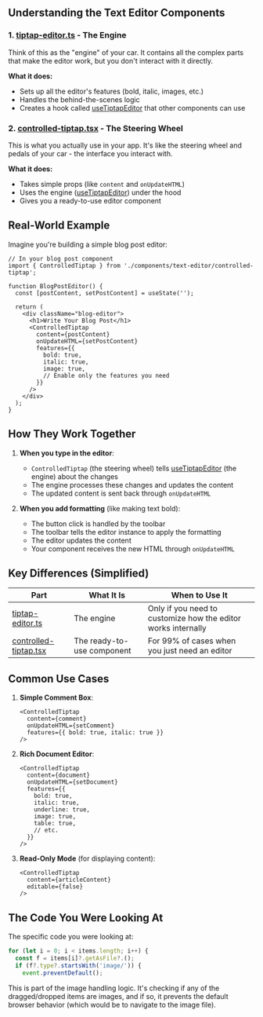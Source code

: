 

## Understanding the Text Editor Components

### 1. [tiptap-editor.ts](cci:7://file:///home/godswilljames/Documents/Github/namusoft/ratel/ts-packages/web/src/components/text-editor/tiptap-editor.ts:0:0-0:0) - The Engine
Think of this as the "engine" of your car. It contains all the complex parts that make the editor work, but you don't interact with it directly.

**What it does:**
- Sets up all the editor's features (bold, italic, images, etc.)
- Handles the behind-the-scenes logic
- Creates a hook called [useTiptapEditor](cci:1://file:///home/godswilljames/Documents/Github/namusoft/ratel/ts-packages/web/src/components/text-editor/tiptap-editor.ts:35:0-179:2) that other components can use

### 2. [controlled-tiptap.tsx](cci:7://file:///home/godswilljames/Documents/Github/namusoft/ratel/ts-packages/web/src/components/text-editor/controlled-tiptap.tsx:0:0-0:0) - The Steering Wheel
This is what you actually use in your app. It's like the steering wheel and pedals of your car - the interface you interact with.

**What it does:**
- Takes simple props (like `content` and `onUpdateHTML`)
- Uses the engine ([useTiptapEditor](cci:1://file:///home/godswilljames/Documents/Github/namusoft/ratel/ts-packages/web/src/components/text-editor/tiptap-editor.ts:35:0-179:2)) under the hood
- Gives you a ready-to-use editor component

## Real-World Example

Imagine you're building a simple blog post editor:

```tsx
// In your blog post component
import { ControlledTiptap } from './components/text-editor/controlled-tiptap';

function BlogPostEditor() {
  const [postContent, setPostContent] = useState('');

  return (
    <div className="blog-editor">
      <h1>Write Your Blog Post</h1>
      <ControlledTiptap
        content={postContent}
        onUpdateHTML={setPostContent}
        features={{
          bold: true,
          italic: true,
          image: true,
          // Enable only the features you need
        }}
      />
    </div>
  );
}
```

## How They Work Together

1. **When you type in the editor**:
   - `ControlledTiptap` (the steering wheel) tells [useTiptapEditor](cci:1://file:///home/godswilljames/Documents/Github/namusoft/ratel/ts-packages/web/src/components/text-editor/tiptap-editor.ts:35:0-179:2) (the engine) about the changes
   - The engine processes these changes and updates the content
   - The updated content is sent back through `onUpdateHTML`

2. **When you add formatting** (like making text bold):
   - The button click is handled by the toolbar
   - The toolbar tells the editor instance to apply the formatting
   - The editor updates the content
   - Your component receives the new HTML through `onUpdateHTML`

## Key Differences (Simplified)

| Part | What It Is | When to Use It |
|------|------------|----------------|
| [tiptap-editor.ts](cci:7://file:///home/godswilljames/Documents/Github/namusoft/ratel/ts-packages/web/src/components/text-editor/tiptap-editor.ts:0:0-0:0) | The engine | Only if you need to customize how the editor works internally |
| [controlled-tiptap.tsx](cci:7://file:///home/godswilljames/Documents/Github/namusoft/ratel/ts-packages/web/src/components/text-editor/controlled-tiptap.tsx:0:0-0:0) | The ready-to-use component | For 99% of cases when you just need an editor |

## Common Use Cases

1. **Simple Comment Box**:
   ```tsx
   <ControlledTiptap
     content={comment}
     onUpdateHTML={setComment}
     features={{ bold: true, italic: true }}
   />
   ```

2. **Rich Document Editor**:
   ```tsx
   <ControlledTiptap
     content={document}
     onUpdateHTML={setDocument}
     features={{
       bold: true,
       italic: true,
       underline: true,
       image: true,
       table: true,
       // etc.
     }}
   />
   ```

3. **Read-Only Mode** (for displaying content):
   ```tsx
   <ControlledTiptap
     content={articleContent}
     editable={false}
   />
   ```

## The Code You Were Looking At

The specific code you were looking at:
```typescript
for (let i = 0; i < items.length; i++) {
  const f = items[i]?.getAsFile?.();
  if (f?.type?.startsWith('image/')) {
    event.preventDefault();
```
This is part of the image handling logic. It's checking if any of the dragged/dropped items are images, and if so, it prevents the default browser behavior (which would be to navigate to the image file).

